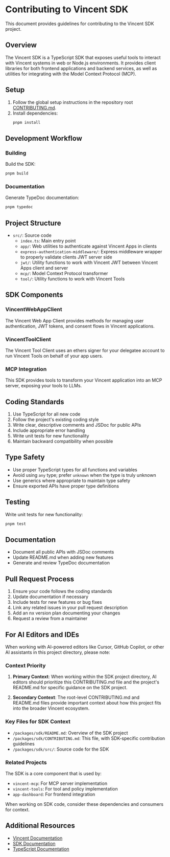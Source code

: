 # Contributing to Vincent SDK

This document provides guidelines for contributing to the Vincent SDK project.

## Overview

The Vincent SDK is a TypeScript SDK that exposes useful tools to interact with Vincent systems in web or Node.js environments. It provides client libraries for both frontend applications and backend services, as well as utilities for integrating with the Model Context Protocol (MCP).

## Setup

1. Follow the global setup instructions in the repository root [CONTRIBUTING.md](../../CONTRIBUTING.md).
2. Install dependencies:
   ```bash
   pnpm install
   ```

## Development Workflow

### Building

Build the SDK:

```bash
pnpm build
```

### Documentation

Generate TypeDoc documentation:

```bash
pnpm typedoc
```

## Project Structure

- `src/`: Source code
  - `index.ts`: Main entry point
  - `app/`: Web utilities to authenticate against Vincent Apps in clients
  - `express-authentication-middleware/`: Express middleware wrapper to properly validate clients JWT server side
  - `jwt/`: Utility functions to work with Vincent JWT between Vincent Apps client and server
  - `mcp/`: Model Context Protocol transformer
  - `tool/`: Utility functions to work with Vincent Tools

## SDK Components

### VincentWebAppClient

The Vincent Web App Client provides methods for managing user authentication, JWT tokens, and consent flows in Vincent applications.

### VincentToolClient

The Vincent Tool Client uses an ethers signer for your delegatee account to run Vincent Tools on behalf of your app users.

### MCP Integration

This SDK provides tools to transform your Vincent application into an MCP server, exposing your tools to LLMs.

## Coding Standards

1. Use TypeScript for all new code
2. Follow the project's existing coding style
3. Write clear, descriptive comments and JSDoc for public APIs
4. Include appropriate error handling
5. Write unit tests for new functionality
6. Maintain backward compatibility when possible

## Type Safety

- Use proper TypeScript types for all functions and variables
- Avoid using `any` type; prefer `unknown` when the type is truly unknown
- Use generics where appropriate to maintain type safety
- Ensure exported APIs have proper type definitions

## Testing

Write unit tests for new functionality:

```bash
pnpm test
```

## Documentation

- Document all public APIs with JSDoc comments
- Update README.md when adding new features
- Generate and review TypeDoc documentation

## Pull Request Process

1. Ensure your code follows the coding standards
2. Update documentation if necessary
3. Include tests for new features or bug fixes
4. Link any related issues in your pull request description
5. Add an nx version plan documenting your changes
6. Request a review from a maintainer

## For AI Editors and IDEs

When working with AI-powered editors like Cursor, GitHub Copilot, or other AI assistants in this project directory, please note:

### Context Priority

1. **Primary Context**: When working within the SDK project directory, AI editors should prioritize this CONTRIBUTING.md file and the project's README.md for specific guidance on the SDK project.

2. **Secondary Context**: The root-level CONTRIBUTING.md and README.md files provide important context about how this project fits into the broader Vincent ecosystem.

### Key Files for SDK Context

- `/packages/sdk/README.md`: Overview of the SDK project
- `/packages/sdk/CONTRIBUTING.md`: This file, with SDK-specific contribution guidelines
- `/packages/sdk/src/`: Source code for the SDK

### Related Projects

The SDK is a core component that is used by:

- `vincent-mcp`: For MCP server implementation
- `vincent-tools`: For tool and policy implementation
- `app-dashboard`: For frontend integration

When working on SDK code, consider these dependencies and consumers for context.

## Additional Resources

- [Vincent Documentation](https://docs.heyvincent.ai/)
- [SDK Documentation](https://sdk-docs.heyvincent.ai/)
- [TypeScript Documentation](https://www.typescriptlang.org/docs/)
